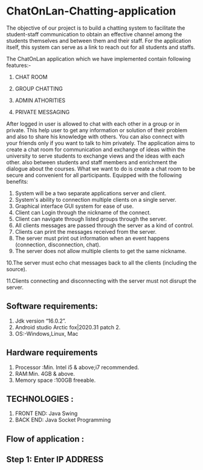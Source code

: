# ChatOnLan-Chatting-application
The objective of our project is to build a chatting system to facilitate the student-staff communication to obtain an effective channel among the students themselves and between them and their staff. For the application itself, this system can serve as a link to reach out for all students and staffs. 

The ChatOnLan application which we have implemented contain following
features:-

1. CHAT ROOM

2. GROUP CHATTING

3. ADMIN ATHORITIES

4. PRIVATE MESSAGING

After logged in user is allowed to chat with each other in a group or in private.
This help user to get any information or solution of their problem and also to
share his knowledge with others. You can also connect with your friends only if
you want to talk to him privately.
The application aims to create a chat room for communication and exchange of ideas
within the university to serve students to exchange views and the ideas with
each other. also between students and staff members and enrichment the
dialogue about the courses. What we want to do is create a chat room to be
secure and convenient for all participants.
Equipped with the following benefits:
1. System will be a two separate applications server and client.
2. System's ability to connection multiple clients on a single server.
3. Graphical interface GUI system for ease of use.
4. Client can Login through the nickname of the connect.
5. Client can navigate through listed groups through the server.
6. All clients messages are passed through the server as a kind of control. 
7. Clients can print the messages received from the server.
8. The server must print out information when an event happens (connection,
disconnection, chat).
9. The server does not allow multiple clients to get the same nickname.

10.The server must echo chat messages back to all the clients (including the
source).

11.Clients connecting and disconnecting with the server must not disrupt the
server. 

## Software requirements:

1. Jdk version “16.0.2”.
2. Android studio Arctic fox|2020.31 patch 2.
3. OS:-Windows,Linux, Mac

## Hardware requirements
1. Processor :Min. Intel i5 & above;i7 recommended.
2. RAM:Min. 4GB & above.
3. Memory space :100GB freeable.

## TECHNOLOGIES :
1. FRONT END: Java Swing
2. BACK END: Java Socket Programming

## Flow of application :
## Step 1: Enter IP ADDRESS

